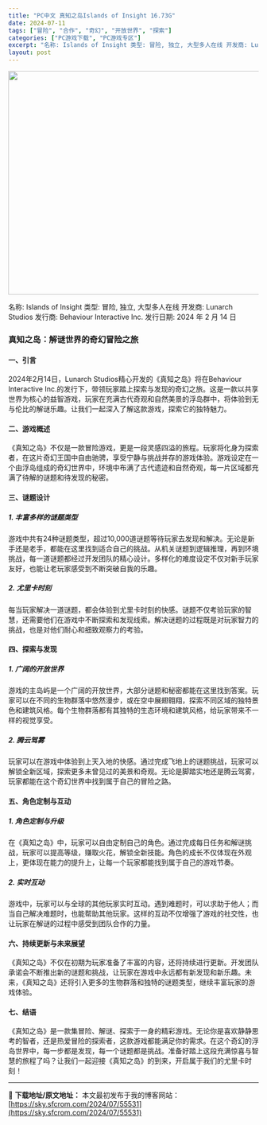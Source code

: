```yaml
---
title: "PC中文 真知之岛Islands of Insight 16.73G"
date: 2024-07-11
tags: ["冒险", "合作", "奇幻", "开放世界", "探索"]
categories: ["PC游戏下载", "PC游戏专区"]
excerpt: "名称: Islands of Insight 类型: 冒险, 独立, 大型多人在线 开发商: Lunarch Studios 发行商: Behaviour Interactive Inc. 发行日期: 2024 年 2 月 14 日 真知之岛：解谜世界的奇幻冒险之旅 一、引言 2024年2月14日，&hellip;"
layout: post
---
```


<img class="size-full wp-image-55532 aligncenter" src="https://sky.sfcrom.com/wp-content/uploads/2024/07/2024071109112961.webp" alt="" width="800" height="450" />

名称: Islands of Insight
类型: 冒险, 独立, 大型多人在线
开发商: Lunarch Studios
发行商: Behaviour Interactive Inc.
发行日期: 2024 年 2 月 14 日
<h3>真知之岛：解谜世界的奇幻冒险之旅</h3>
<h4>一、引言</h4>
2024年2月14日，Lunarch Studios精心开发的《真知之岛》将在Behaviour Interactive Inc.的发行下，带领玩家踏上探索与发现的奇幻之旅。这是一款以共享世界为核心的益智游戏，玩家在充满古代奇观和自然美景的浮岛群中，将体验到无与伦比的解谜乐趣。让我们一起深入了解这款游戏，探索它的独特魅力。
<h4>二、游戏概述</h4>
《真知之岛》不仅是一款冒险游戏，更是一段灵感四溢的旅程。玩家将化身为探索者，在这片奇幻王国中自由驰骋，享受宁静与挑战并存的游戏体验。游戏设定在一个由浮岛组成的奇幻世界中，环境中布满了古代遗迹和自然奇观，每一片区域都充满了待解的谜题和待发现的秘密。
<h4>三、谜题设计</h4>
<h5>1. 丰富多样的谜题类型</h5>
游戏中共有24种谜题类型，超过10,000道谜题等待玩家去发现和解决。无论是新手还是老手，都能在这里找到适合自己的挑战。从机关谜题到逻辑推理，再到环境挑战，每一道谜题都经过开发团队的精心设计。多样化的难度设定不仅对新手玩家友好，也能让老玩家感受到不断突破自我的乐趣。
<h5>2. 尤里卡时刻</h5>
每当玩家解决一道谜题，都会体验到尤里卡时刻的快感。谜题不仅考验玩家的智慧，还需要他们在游戏中不断探索和发现线索。解决谜题的过程既是对玩家智力的挑战，也是对他们耐心和细致观察力的考验。
<h4>四、探索与发现</h4>
<h5>1. 广阔的开放世界</h5>
游戏的主岛屿是一个广阔的开放世界，大部分谜题和秘密都能在这里找到答案。玩家可以在不同的生物群落中悠然漫步，或在空中展翅翱翔，探索不同区域的独特景色和建筑风格。每个生物群落都有其独特的生态环境和建筑风格，给玩家带来不一样的视觉享受。
<h5>2. 腾云驾雾</h5>
玩家可以在游戏中体验到上天入地的快感。通过完成飞地上的谜题挑战，玩家可以解锁全新区域，探索更多未曾见过的美景和奇观。无论是脚踏实地还是腾云驾雾，玩家都能在这个奇幻世界中找到属于自己的冒险之路。
<h4>五、角色定制与互动</h4>
<h5>1. 角色定制与升级</h5>
在《真知之岛》中，玩家可以自由定制自己的角色。通过完成每日任务和解谜挑战，玩家可以提高等级，赚取火花，解锁全新技能。角色的成长不仅体现在外观上，更体现在能力的提升上，让每一个玩家都能找到属于自己的游戏节奏。
<h5>2. 实时互动</h5>
游戏中，玩家可以与全球的其他玩家实时互动。遇到难题时，可以求助于他人；而当自己解决难题时，也能帮助其他玩家。这样的互动不仅增强了游戏的社交性，也让玩家在解谜的过程中感受到团队合作的力量。
<h4>六、持续更新与未来展望</h4>
《真知之岛》不仅在初期为玩家准备了丰富的内容，还将持续进行更新。开发团队承诺会不断推出新的谜题和挑战，让玩家在游戏中永远都有新发现和新乐趣。未来，《真知之岛》还将引入更多的生物群落和独特的谜题类型，继续丰富玩家的游戏体验。
<h4>七、结语</h4>
《真知之岛》是一款集冒险、解谜、探索于一身的精彩游戏。无论你是喜欢静静思考的智者，还是热爱冒险的探索者，这款游戏都能满足你的需求。在这个奇幻的浮岛世界中，每一步都是发现，每一个谜题都是挑战。准备好踏上这段充满惊喜与智慧的旅程了吗？让我们一起迎接《真知之岛》的到来，开启属于我们的尤里卡时刻！

---
📖 **下载地址/原文地址：** 本文最初发布于我的博客网站：[https://sky.sfcrom.com/2024/07/55531](https://sky.sfcrom.com/2024/07/55531)
